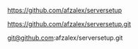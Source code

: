 https://github.com/afzalex/serversetup

https://github.com/afzalex/serversetup.git

git@github.com:afzalex/serversetup.git
